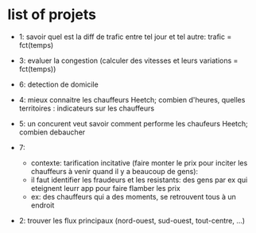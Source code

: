 # list of projets
- 1: savoir quel est la diff de trafic entre tel jour et tel autre: trafic = fct(temps)

- 3: evaluer la congestion (calculer des vitesses et leurs variations = fct(temps))

- 6: detection de domicile 

- 4: mieux connaitre les chauffeurs Heetch; combien d'heures, quelles territoires : indicateurs sur les chauffeurs

- 5: un concurent veut savoir comment performe les chaufeurs Heetch; combien debaucher

- 7: 
    - contexte: tarification incitative (faire monter le prix pour inciter les chauffeurs à venir quand il y a beaucoup de gens): 
    - il faut identifier les fraudeurs et les resistants: des gens par ex qui eteignent leurr app pour faire flamber les prix
    - ex: des chauffeurs qui a des moments, se retrouvent tous à un endroit

- 2: trouver les flux principaux (nord-ouest, sud-ouest, tout-centre, ...)
